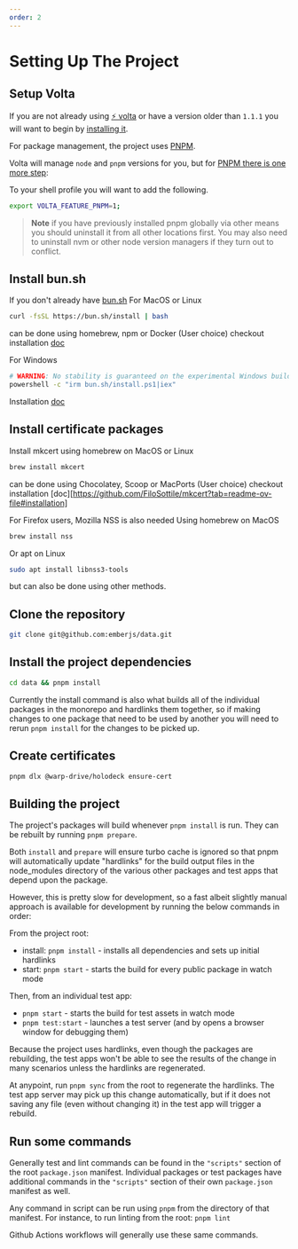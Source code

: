 ```yaml
---
order: 2
---
```


# Setting Up The Project

## Setup Volta

If you are not already using [⚡️ volta](https://volta.sh/) or have a version older than `1.1.1` you will want to begin by [installing it](https://docs.volta.sh/guide/getting-started).

For package management, the project uses [PNPM](https://pnpm.io/).

Volta will manage `node` and `pnpm` versions for you, but for [PNPM there is one more step](https://docs.volta.sh/advanced/pnpm):

To your shell profile you will want to add the following.

```sh
export VOLTA_FEATURE_PNPM=1;
```

> **Note** if you have previously installed pnpm globally via other means you should uninstall it from all other locations first. You may also need to uninstall nvm or other node version managers if they turn out to conflict.

## Install bun.sh

If you don't already have [bun.sh](https://bun.sh/)
For MacOS or Linux
```sh
curl -fsSL https://bun.sh/install | bash
```
can be done using homebrew, npm or Docker (User choice) checkout installation [doc](https://bun.sh/docs/installation#macos-and-linux)

For Windows
```sh
# WARNING: No stability is guaranteed on the experimental Windows builds
powershell -c "irm bun.sh/install.ps1|iex"
```
Installation [doc](https://bun.sh/docs/installation#windows)

## Install certificate packages

Install mkcert using homebrew on MacOS or Linux
```sh
brew install mkcert
```
can be done using Chocolatey, Scoop or MacPorts (User choice) checkout installation [doc][https://github.com/FiloSottile/mkcert?tab=readme-ov-file#installation]

For Firefox users, Mozilla NSS is also needed
Using homebrew on MacOS
```sh
brew install nss
```
Or apt on Linux
```sh
sudo apt install libnss3-tools
```
but can also be done using other methods.

## Clone the repository

```sh
git clone git@github.com:emberjs/data.git
```

## Install the project dependencies

```sh
cd data && pnpm install
```

Currently the install command is also what builds all of the individual packages in the monorepo and hardlinks them together, so if making changes to one package that need to be used by another you will need to rerun `pnpm install` for the changes to be picked up.

## Create certificates

```sh
pnpm dlx @warp-drive/holodeck ensure-cert
```

## Building the project

The project's packages will build whenever `pnpm install` is run. They can be rebuilt by running `pnpm prepare`.

Both `install` and `prepare` will ensure turbo cache is ignored so that pnpm will automatically update "hardlinks" for
the build output files in the node_modules directory of the various other packages and test apps that depend upon the package.

However, this is pretty slow for development, so a fast albeit slightly manual approach is available for development
by running the below commands in order:

From the project root:

- install: `pnpm install` - installs all dependencies and sets up initial hardlinks
- start: `pnpm start` - starts the build for every public package in watch mode

Then, from an individual test app:

- `pnpm start` - starts the build for test assets in watch mode
- `pnpm test:start` - launches a test server (and by opens a browser window for debugging them)

Because the project uses hardlinks, even though the packages are rebuilding, the test apps won't be able
to see the results of the change in many scenarios unless the hardlinks are regenerated.

At anypoint, run `pnpm sync` from the root to regenerate the hardlinks. The test app server may
pick up this change automatically, but if it does not saving any file (even without changing it)
in the test app will trigger a rebuild.

## Run some commands

Generally test and lint commands can be found in the `"scripts"` section of the root `package.json` manifest. Individual packages or test packages have additional commands in the `"scripts"` section of their own `package.json` manifest as well.

Any command in script can be run using `pnpm` from the directory of that manifest. For instance, to run linting from the root: `pnpm lint`

Github Actions workflows will generally use these same commands.
